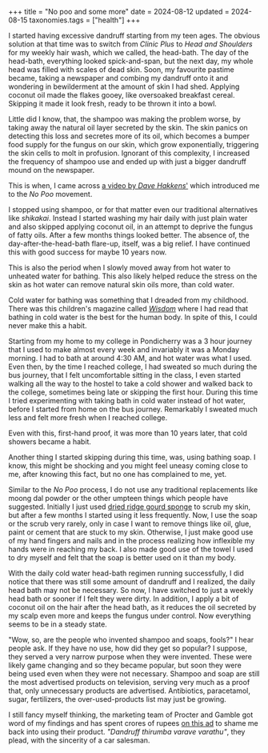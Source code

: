 +++
title = "No poo and some more"
date = 2024-08-12
updated = 2024-08-15
taxonomies.tags = ["health"]
+++

I started having excessive dandruff starting from my teen ages. The obvious solution at
that time was to switch from _Clinic Plus_ to _Head and Shoulders_ for my weekly
hair wash, which we called, the head-bath. The day of the head-bath, everything
looked spick-and-span, but the next day, my whole head was filled with scales of dead skin. Soon, my favourite
pastime became, taking a newspaper and combing my dandruff onto it and
wondering in bewilderment at the amount of skin I had shed. Applying coconut oil
made the flakes gooey, like oversoaked breakfast cereal. Skipping it made it
look fresh, ready to be thrown it into a bowl.

Little did I know, that, the shampoo was making the problem worse, by taking away
the natural oil layer secreted by the skin. The skin panics on detecting this loss and secretes more
of its oil, which becomes a bumper food supply for the fungus on our skin, which
grow exponentially, triggering the skin cells to molt
in profusion. Ignorant of this complexity,
I increased the frequency of shampoo use and ended up with just a bigger
dandruff mound on the newspaper.

This is when, I came across [a video by _Dave
Hakkens_'](https://www.youtube.com/watch?v=EmiqG_XdePY) which introduced me to
the _No Poo_ movement.

I stopped using shampoo, or for that matter even our traditional alternatives
like _shikakai_. Instead I started washing my hair daily with just plain water and
also skipped applying coconut oil, in an attempt to deprive the fungus of fatty oils. After a few months things looked better. The
absence of, the day-after-the-head-bath flare-up, itself, was a big relief. I have continued this with
good success for maybe 10 years now.

This is also the period when I slowly moved away from hot water to unheated water
for bathing. This also likely helped reduce the stress on the skin as hot water
can remove natural skin oils more, than cold water.

Cold water for bathing was something that I dreaded from my childhood. There was
this children's magazine called [_Wisdom_](https://wisdom.in/) where I had read
that bathing in cold water is the best for the human body. In spite of this, I
could never make this a habit.

Starting from my home to my college in Pondicherry was a 3 hour journey that I
used to make almost every week and invariably it was a Monday morning. I had to
bath at around 4:30 AM, and hot water was what I used. Even then, by the time I
reached college, I had sweated so much during the bus journey, that I felt 
uncomfortable sitting in the class, I even started walking all the way to the
hostel to take a cold shower and walked back to the college, sometimes being
late or skipping the first hour. During this time I
tried experimenting with taking bath in cold water instead of hot water,
before I started from home on the bus journey. Remarkably I sweated much less
and felt more fresh when I reached college.

Even with this, first-hand proof, it was more than 10 years later, that cold
showers became a habit.

Another thing I started skipping during this time, was, using bathing soap. I know, this
might be shocking and you might feel uneasy coming close to me, after knowing
this fact, but no one has complained to me, yet.

Similar to the _No Poo_ process, I do not use any traditional replacements like
moong dal powder or the other umpteen things which people have suggested.
Initially I just used [dried ridge gourd
sponge](https://en.wikipedia.org/wiki/Luffa) to scrub my skin, but after a few months I started using it less
frequently. Now, I use the soap or the scrub very rarely, only in case I want to remove things like
oil, glue, paint or cement that are stuck to my skin. Otherwise, I just make good use of my hand
fingers and nails and in the process realizing how inflexible my hands were in
reaching my back. I also made good use of the towel I used to dry myself and
felt that the soap is better used on it than my body.

With the daily cold water head-bath regimen running successfully, I did notice
that there was still some amount of dandruff and I realized, the daily head bath
may not be necessary. So now, I have switched to just a weekly head bath or sooner if I felt they were dirty. In
addition, I apply a bit of coconut oil on the hair after the head bath, as it
reduces the oil secreted by my scalp even more and keeps the fungus under
control. Now everything seems to be in a steady state.

"Wow, so, are the people who invented shampoo and soaps, fools?" I hear people ask.
If they have no use, how did they
get so popular? I suppose, they served a very narrow purpose when they were
invented. These were likely game changing and so they became popular, but soon they were being used even when they
were not necessary. Shampoo and soap are still the most advertised products on
television, serving very much as a proof that, only unnecessary products are
advertised. Antibiotics, paracetamol, sugar, fertilizers, the over-used-products list may just be growing.

I still fancy myself thinking, the marketing team of Procter and Gamble got word
of my findings and has spent crores of rupees [on this
ad](https://www.youtube.com/watch?v=TMGQXeN6iqg) to shame me back into using their
product. _"Dandruff thirumba varave varathu"_, they plead, with the sincerity of a
car salesman.
